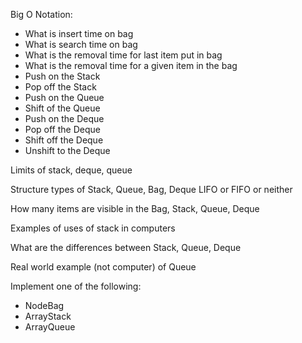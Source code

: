 Big O Notation:
* What is insert time on bag
* What is search time on bag
* What is the removal time for last item put in bag
* What is the removal time for a given item in the bag
* Push on the Stack
* Pop off the Stack
* Push on the Queue
* Shift of the Queue
* Push on the Deque
* Pop off the Deque
* Shift off the Deque
* Unshift to the Deque

Limits of stack, deque, queue

Structure types of Stack, Queue, Bag, Deque
LIFO or FIFO or neither


How many items are visible in the Bag, Stack, Queue, Deque

Examples of uses of stack in computers

What are the differences between Stack, Queue, Deque

Real world example (not computer) of Queue

Implement one of the following:
* NodeBag
* ArrayStack
* ArrayQueue
